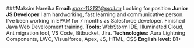 ###Maksim Nareika
**Email:** *max-112131@mail.ru*
Looking for position **Junior JS Developer**
I am hardworking, fast learning and communicative person.
I've been working in EPAM for 7 months as Salesforce developer. Finished Java Web Development training.
**Tools:** WebStorm IDE, Illuminated Cloud, Ant migration tool, VS Code, Bitbucket, Jira.
**Technologies:** Aura Lightning Components, LWC, Visualforce, Apex, JS, HTML, CSS
**English level:** B1+
